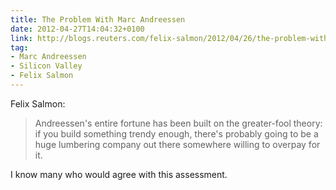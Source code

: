 ```yaml
---
title: The Problem With Marc Andreessen
date: 2012-04-27T14:04:32+0100
link: http://blogs.reuters.com/felix-salmon/2012/04/26/the-problem-with-marc-andreessen/
tag:
- Marc Andreessen
- Silicon Valley
- Felix Salmon
---
```

Felix Salmon:

> Andreessen's entire fortune has been built on the greater-fool theory: if you build something trendy enough, there's probably going to be a huge lumbering company out there somewhere willing to overpay for it.

I know many who would agree with this assessment.
